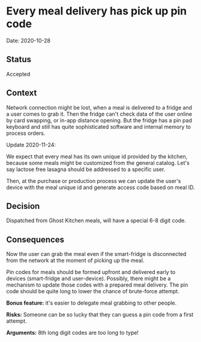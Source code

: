 # Every meal delivery has pick up pin code

Date: 2020-10-28

## Status

Accepted

## Context

Network connection might be lost, when a meal is delivered to a fridge and a user comes to grab it. Then the fridge can't check data of the user online by card swapping, or in-app distance opening.
But the fridge has a pin pad keyboard and still has quite sophisticated software and internal memory to process orders.

Update 2020-11-24:

We expect that every meal has its own unique id provided by the kitchen, because some meals might be customized from the general catalog. Let's say lactose free lasagna should be addressed to a specific user.

Then, at the purchase or production process we can update the user's device with the meal unique id and generate access code based on meal ID.

## Decision

Dispatched from Ghost Kitchen meals, will have a special 6-8 digit code.

## Consequences

Now the user can grab the meal even if the smart-fridge is disconnected from the network at the moment of picking up the meal.

Pin codes for meals should be formed upfront and delivered early to devices (smart-fridge and user-device). Possibly, there might be a mechanism to update those codes with a prepared meal delivery. The pin code should be quite long to lower the chance of brute-force attempt.   

**Bonus feature:** it's easier to delegate meal grabbing to other people.

**Risks:** Someone can be so lucky that they can guess a pin code from a first attempt.

**Arguments:** 8th long digit codes are too long to type!
